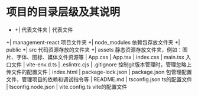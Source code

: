 # 项目的目录层级及其说明

- +| 代表文件夹 | 代表文件

+| management-react 项目文件夹
  +| node_modules 依赖包存放文件夹
  +| public
  +| src 代码资源存放的文件夹
  +| assets 静态资源存放文件夹，例如：图片、字体、图标、媒体文件资源等
   | App.css
   | App.tsx
   | index.css
   | main.tsx 入口文件
   | vite-env.d.ts
   | .eslintrc.cjs
   | .gitignore 控制git版本管理时，管理忽略上传文件的配置文件
   | index.html
   | package-lock.json
   | package.json 包管理配置文件，管理项目的依赖和调试指令等
   | README.md
   | tsconfig.json ts的配置文件
   | tsconfig.node.json
   | vite.config.ts vite的配置文件
